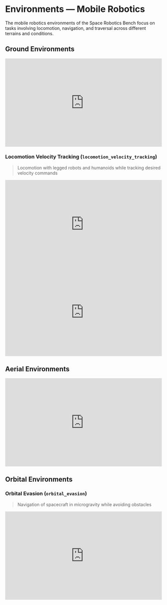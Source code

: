 # Environments — Mobile Robotics

The mobile robotics environments of the Space Robotics Bench focus on tasks involving locomotion, navigation, and traversal across different terrains and conditions.

## Ground Environments

<iframe style="width:100%;aspect-ratio:16/9" src="https://www.youtube.com/embed/pP5C_oRZ8d8?si=c7exYUNWoG14uOlF&mute=1&autoplay=1&loop=1&playlist=pP5C_oRZ8d8" frameborder="0" allow="accelerometer; autoplay; clipboard-write; encrypted-media; gyroscope; picture-in-picture; web-share" referrerpolicy="strict-origin-when-cross-origin" allowfullscreen></iframe>

### Locomotion Velocity Tracking (`locomotion_velocity_tracking`)

> Locomotion with legged robots and humanoids while tracking desired velocity commands

<iframe style="width:100%;aspect-ratio:16/9" src="https://www.youtube.com/embed/sJPVIq3kAHU?si=1pa5giAom6LpDArS&mute=1&autoplay=1&loop=1&playlist=sJPVIq3kAHU" frameborder="0" allow="accelerometer; autoplay; clipboard-write; encrypted-media; gyroscope; picture-in-picture; web-share" referrerpolicy="strict-origin-when-cross-origin" allowfullscreen></iframe>

<iframe style="width:100%;aspect-ratio:16/9" src="https://www.youtube.com/embed/RkGY7siC43A?si=SryvTcjc5Pn9bPkC&mute=1&autoplay=1&loop=1&playlist=RkGY7siC43A" frameborder="0" allow="accelerometer; autoplay; clipboard-write; encrypted-media; gyroscope; picture-in-picture; web-share" referrerpolicy="strict-origin-when-cross-origin" allowfullscreen></iframe>

## Aerial Environments

<iframe style="width:100%;aspect-ratio:16/9" src="https://www.youtube.com/embed/qF6r1pAr5zg?si=EJUBoUCwxKtyf-RP&mute=1&autoplay=1&loop=1&playlist=qF6r1pAr5zg" frameborder="0" allow="accelerometer; autoplay; clipboard-write; encrypted-media; gyroscope; picture-in-picture; web-share" referrerpolicy="strict-origin-when-cross-origin" allowfullscreen></iframe>

## Orbital Environments

### Orbital Evasion (`orbital_evasion`)

> Navigation of spacecraft in microgravity while avoiding obstacles

<iframe style="width:100%;aspect-ratio:16/9" src="https://www.youtube.com/embed/_qWqQ1CkqwA?si=kT00p82ug1PEz01-&mute=1&autoplay=1&loop=1&playlist=_qWqQ1CkqwA" frameborder="0" allow="accelerometer; autoplay; clipboard-write; encrypted-media; gyroscope; picture-in-picture; web-share" referrerpolicy="strict-origin-when-cross-origin" allowfullscreen></iframe>
